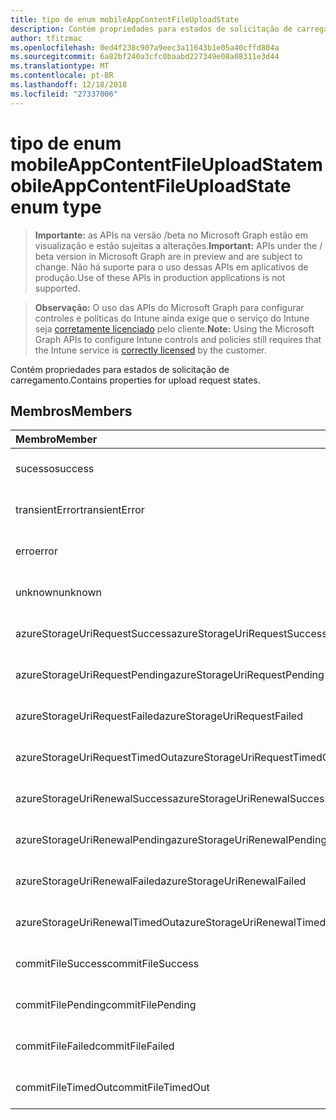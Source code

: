 ```yaml
---
title: tipo de enum mobileAppContentFileUploadState
description: Contém propriedades para estados de solicitação de carregamento.
author: tfitzmac
ms.openlocfilehash: 0ed4f238c907a9eec3a11643b1e05a40cffd804a
ms.sourcegitcommit: 6a82bf240a3cfc0baabd227349e08a08311e3d44
ms.translationtype: MT
ms.contentlocale: pt-BR
ms.lasthandoff: 12/18/2018
ms.locfileid: "27337006"
---
```

# <a name="mobileappcontentfileuploadstate-enum-type"></a><span data-ttu-id="f1950-103">tipo de enum mobileAppContentFileUploadState</span><span class="sxs-lookup"><span data-stu-id="f1950-103">mobileAppContentFileUploadState enum type</span></span>

> <span data-ttu-id="f1950-104">**Importante:** as APIs na versão /beta no Microsoft Graph estão em visualização e estão sujeitas a alterações.</span><span class="sxs-lookup"><span data-stu-id="f1950-104">**Important:** APIs under the / beta version in Microsoft Graph are in preview and are subject to change.</span></span> <span data-ttu-id="f1950-105">Não há suporte para o uso dessas APIs em aplicativos de produção.</span><span class="sxs-lookup"><span data-stu-id="f1950-105">Use of these APIs in production applications is not supported.</span></span>

> <span data-ttu-id="f1950-106">**Observação:** O uso das APIs do Microsoft Graph para configurar controles e políticas do Intune ainda exige que o serviço do Intune seja [corretamente licenciado](https://go.microsoft.com/fwlink/?linkid=839381) pelo cliente.</span><span class="sxs-lookup"><span data-stu-id="f1950-106">**Note:** Using the Microsoft Graph APIs to configure Intune controls and policies still requires that the Intune service is [correctly licensed](https://go.microsoft.com/fwlink/?linkid=839381) by the customer.</span></span>

<span data-ttu-id="f1950-107">Contém propriedades para estados de solicitação de carregamento.</span><span class="sxs-lookup"><span data-stu-id="f1950-107">Contains properties for upload request states.</span></span>
## <a name="members"></a><span data-ttu-id="f1950-108">Membros</span><span class="sxs-lookup"><span data-stu-id="f1950-108">Members</span></span>
|<span data-ttu-id="f1950-109">Membro</span><span class="sxs-lookup"><span data-stu-id="f1950-109">Member</span></span>|<span data-ttu-id="f1950-110">Valor</span><span class="sxs-lookup"><span data-stu-id="f1950-110">Value</span></span>|<span data-ttu-id="f1950-111">Descrição</span><span class="sxs-lookup"><span data-stu-id="f1950-111">Description</span></span>|
|:---|:---|:---|
|<span data-ttu-id="f1950-112">sucesso</span><span class="sxs-lookup"><span data-stu-id="f1950-112">success</span></span>|<span data-ttu-id="f1950-113">0</span><span class="sxs-lookup"><span data-stu-id="f1950-113">0</span></span>|<span data-ttu-id="f1950-114">Ainda não documentado</span><span class="sxs-lookup"><span data-stu-id="f1950-114">Not yet documented</span></span>|
|<span data-ttu-id="f1950-115">transientError</span><span class="sxs-lookup"><span data-stu-id="f1950-115">transientError</span></span>|<span data-ttu-id="f1950-116">1</span><span class="sxs-lookup"><span data-stu-id="f1950-116">1</span></span>|<span data-ttu-id="f1950-117">Ainda não documentado</span><span class="sxs-lookup"><span data-stu-id="f1950-117">Not yet documented</span></span>|
|<span data-ttu-id="f1950-118">erro</span><span class="sxs-lookup"><span data-stu-id="f1950-118">error</span></span>|<span data-ttu-id="f1950-119">2</span><span class="sxs-lookup"><span data-stu-id="f1950-119">2</span></span>|<span data-ttu-id="f1950-120">Ainda não documentado</span><span class="sxs-lookup"><span data-stu-id="f1950-120">Not yet documented</span></span>|
|<span data-ttu-id="f1950-121">unknown</span><span class="sxs-lookup"><span data-stu-id="f1950-121">unknown</span></span>|<span data-ttu-id="f1950-122">3</span><span class="sxs-lookup"><span data-stu-id="f1950-122">3</span></span>|<span data-ttu-id="f1950-123">Ainda não documentado</span><span class="sxs-lookup"><span data-stu-id="f1950-123">Not yet documented</span></span>|
|<span data-ttu-id="f1950-124">azureStorageUriRequestSuccess</span><span class="sxs-lookup"><span data-stu-id="f1950-124">azureStorageUriRequestSuccess</span></span>|<span data-ttu-id="f1950-125">100</span><span class="sxs-lookup"><span data-stu-id="f1950-125">100</span></span>|<span data-ttu-id="f1950-126">Ainda não documentado</span><span class="sxs-lookup"><span data-stu-id="f1950-126">Not yet documented</span></span>|
|<span data-ttu-id="f1950-127">azureStorageUriRequestPending</span><span class="sxs-lookup"><span data-stu-id="f1950-127">azureStorageUriRequestPending</span></span>|<span data-ttu-id="f1950-128">101</span><span class="sxs-lookup"><span data-stu-id="f1950-128">101</span></span>|<span data-ttu-id="f1950-129">Ainda não documentado</span><span class="sxs-lookup"><span data-stu-id="f1950-129">Not yet documented</span></span>|
|<span data-ttu-id="f1950-130">azureStorageUriRequestFailed</span><span class="sxs-lookup"><span data-stu-id="f1950-130">azureStorageUriRequestFailed</span></span>|<span data-ttu-id="f1950-131">102</span><span class="sxs-lookup"><span data-stu-id="f1950-131">102</span></span>|<span data-ttu-id="f1950-132">Ainda não documentado</span><span class="sxs-lookup"><span data-stu-id="f1950-132">Not yet documented</span></span>|
|<span data-ttu-id="f1950-133">azureStorageUriRequestTimedOut</span><span class="sxs-lookup"><span data-stu-id="f1950-133">azureStorageUriRequestTimedOut</span></span>|<span data-ttu-id="f1950-134">103</span><span class="sxs-lookup"><span data-stu-id="f1950-134">103</span></span>|<span data-ttu-id="f1950-135">Ainda não documentado</span><span class="sxs-lookup"><span data-stu-id="f1950-135">Not yet documented</span></span>|
|<span data-ttu-id="f1950-136">azureStorageUriRenewalSuccess</span><span class="sxs-lookup"><span data-stu-id="f1950-136">azureStorageUriRenewalSuccess</span></span>|<span data-ttu-id="f1950-137">200</span><span class="sxs-lookup"><span data-stu-id="f1950-137">200</span></span>|<span data-ttu-id="f1950-138">Ainda não documentado</span><span class="sxs-lookup"><span data-stu-id="f1950-138">Not yet documented</span></span>|
|<span data-ttu-id="f1950-139">azureStorageUriRenewalPending</span><span class="sxs-lookup"><span data-stu-id="f1950-139">azureStorageUriRenewalPending</span></span>|<span data-ttu-id="f1950-140">201</span><span class="sxs-lookup"><span data-stu-id="f1950-140">201</span></span>|<span data-ttu-id="f1950-141">Ainda não documentado</span><span class="sxs-lookup"><span data-stu-id="f1950-141">Not yet documented</span></span>|
|<span data-ttu-id="f1950-142">azureStorageUriRenewalFailed</span><span class="sxs-lookup"><span data-stu-id="f1950-142">azureStorageUriRenewalFailed</span></span>|<span data-ttu-id="f1950-143">202</span><span class="sxs-lookup"><span data-stu-id="f1950-143">202</span></span>|<span data-ttu-id="f1950-144">Ainda não documentado</span><span class="sxs-lookup"><span data-stu-id="f1950-144">Not yet documented</span></span>|
|<span data-ttu-id="f1950-145">azureStorageUriRenewalTimedOut</span><span class="sxs-lookup"><span data-stu-id="f1950-145">azureStorageUriRenewalTimedOut</span></span>|<span data-ttu-id="f1950-146">203</span><span class="sxs-lookup"><span data-stu-id="f1950-146">203</span></span>|<span data-ttu-id="f1950-147">Ainda não documentado</span><span class="sxs-lookup"><span data-stu-id="f1950-147">Not yet documented</span></span>|
|<span data-ttu-id="f1950-148">commitFileSuccess</span><span class="sxs-lookup"><span data-stu-id="f1950-148">commitFileSuccess</span></span>|<span data-ttu-id="f1950-149">300</span><span class="sxs-lookup"><span data-stu-id="f1950-149">300</span></span>|<span data-ttu-id="f1950-150">Ainda não documentado</span><span class="sxs-lookup"><span data-stu-id="f1950-150">Not yet documented</span></span>|
|<span data-ttu-id="f1950-151">commitFilePending</span><span class="sxs-lookup"><span data-stu-id="f1950-151">commitFilePending</span></span>|<span data-ttu-id="f1950-152">301</span><span class="sxs-lookup"><span data-stu-id="f1950-152">301</span></span>|<span data-ttu-id="f1950-153">Ainda não documentado</span><span class="sxs-lookup"><span data-stu-id="f1950-153">Not yet documented</span></span>|
|<span data-ttu-id="f1950-154">commitFileFailed</span><span class="sxs-lookup"><span data-stu-id="f1950-154">commitFileFailed</span></span>|<span data-ttu-id="f1950-155">302</span><span class="sxs-lookup"><span data-stu-id="f1950-155">302</span></span>|<span data-ttu-id="f1950-156">Ainda não documentado</span><span class="sxs-lookup"><span data-stu-id="f1950-156">Not yet documented</span></span>|
|<span data-ttu-id="f1950-157">commitFileTimedOut</span><span class="sxs-lookup"><span data-stu-id="f1950-157">commitFileTimedOut</span></span>|<span data-ttu-id="f1950-158">303</span><span class="sxs-lookup"><span data-stu-id="f1950-158">303</span></span>|<span data-ttu-id="f1950-159">Ainda não documentado</span><span class="sxs-lookup"><span data-stu-id="f1950-159">Not yet documented</span></span>|






